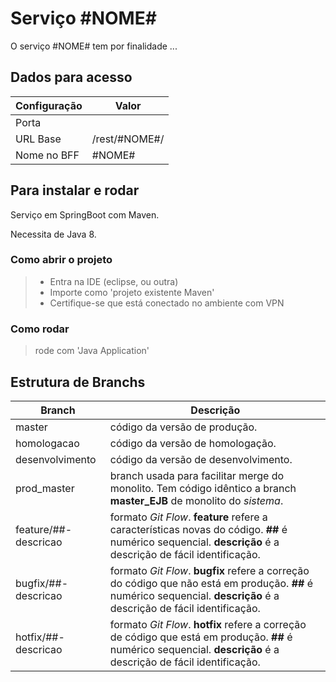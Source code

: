 # Serviço #NOME#

O serviço #NOME# tem por finalidade ...

## Dados para acesso

Configuração | Valor
-------------|------------------------
Porta        | 
URL Base     | /rest/#NOME#/
Nome no BFF  | #NOME#

## Para instalar e rodar 

Serviço em SpringBoot com Maven.

Necessita de Java 8.

### Como abrir o projeto

>- Entra na IDE (eclipse, ou outra)
>- Importe como 'projeto existente Maven'
>- Certifique-se que está conectado no ambiente com VPN

### Como rodar

> rode com 'Java Application'

## Estrutura de Branchs

Branch               | Descrição 
---------------------|-------------------------------
master               | código da versão de produção.
homologacao          | código da versão de homologação.
desenvolvimento      | código da versão de desenvolvimento.
prod_master          | branch usada para facilitar merge do monolito. Tem código idêntico a branch **master_EJB** de monolito do *sistema*.
feature/##-descricao | formato *Git Flow*. **feature** refere a características novas do código. **##** é numérico sequencial. **descrição** é a descrição de fácil identificação.
bugfix/##-descricao  | formato *Git Flow*. **bugfix** refere a correção do código que não está em produção. **##** é numérico sequencial. **descrição** é a descrição de fácil identificação.
hotfix/##-descricao  | formato *Git Flow*. **hotfix** refere a correção de código que está em produção. **##** é numérico sequencial. **descrição** é a descrição de fácil identificação.




